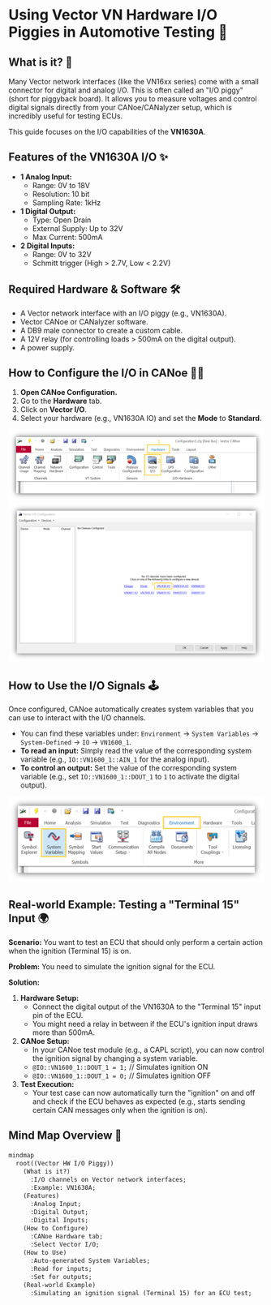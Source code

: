 # Using Vector VN Hardware I/O Piggies in Automotive Testing 🔌

## What is it? 🤔

Many Vector network interfaces (like the VN16xx series) come with a small connector for digital and analog I/O. This is often called an "I/O piggy" (short for piggyback board). It allows you to measure voltages and control digital signals directly from your CANoe/CANalyzer setup, which is incredibly useful for testing ECUs.

This guide focuses on the I/O capabilities of the **VN1630A**.

## Features of the VN1630A I/O ✨

*   **1 Analog Input:**
    *   Range: 0V to 18V
    *   Resolution: 10 bit
    *   Sampling Rate: 1kHz
*   **1 Digital Output:**
    *   Type: Open Drain
    *   External Supply: Up to 32V
    *   Max Current: 500mA
*   **2 Digital Inputs:**
    *   Range: 0V to 32V
    *   Schmitt trigger (High > 2.7V, Low < 2.2V)

## Required Hardware & Software 🛠️

*   A Vector network interface with an I/O piggy (e.g., VN1630A).
*   Vector CANoe or CANalyzer software.
*   A DB9 male connector to create a custom cable.
*   A 12V relay (for controlling loads > 500mA on the digital output).
*   A power supply.

## How to Configure the I/O in CANoe 👨‍🔧

1.  **Open CANoe Configuration.**
2.  Go to the **Hardware** tab.
3.  Click on **Vector I/O**.
4.  Select your hardware (e.g., VN1630A IO) and set the **Mode** to **Standard**.

![01_io_hw_option](./images/01_io_hw_option.png)
![02_io_hw_config](./images/02_io_hw_config.png)

## How to Use the I/O Signals 🕹️

Once configured, CANoe automatically creates system variables that you can use to interact with the I/O channels.

*   You can find these variables under: `Environment` -> `System Variables` -> `System-Defined` -> `IO` -> `VN1600_1`.
*   **To read an input:** Simply read the value of the corresponding system variable (e.g., `IO::VN1600_1::AIN_1` for the analog input).
*   **To control an output:** Set the value of the corresponding system variable (e.g., set `IO::VN1600_1::DOUT_1` to `1` to activate the digital output).

![04_sys_variables](./images/04_sys_variables.png)

## Real-world Example: Testing a "Terminal 15" Input 🌍

**Scenario:** You want to test an ECU that should only perform a certain action when the ignition (Terminal 15) is on.

**Problem:** You need to simulate the ignition signal for the ECU.

**Solution:**

1.  **Hardware Setup:**
    *   Connect the digital output of the VN1630A to the "Terminal 15" input pin of the ECU.
    *   You might need a relay in between if the ECU's ignition input draws more than 500mA.
2.  **CANoe Setup:**
    *   In your CANoe test module (e.g., a CAPL script), you can now control the ignition signal by changing a system variable.
    *   `@IO::VN1600_1::DOUT_1 = 1;` // Simulates ignition ON
    *   `@IO::VN1600_1::DOUT_1 = 0;` // Simulates ignition OFF
3.  **Test Execution:**
    *   Your test case can now automatically turn the "ignition" on and off and check if the ECU behaves as expected (e.g., starts sending certain CAN messages only when the ignition is on).

## Mind Map Overview 🧠

```mermaid
mindmap
  root((Vector HW I/O Piggy))
    (What is it?)
      :I/O channels on Vector network interfaces;
      :Example: VN1630A;
    (Features)
      :Analog Input;
      :Digital Output;
      :Digital Inputs;
    (How to Configure)
      :CANoe Hardware tab;
      :Select Vector I/O;
    (How to Use)
      :Auto-generated System Variables;
      :Read for inputs;
      :Set for outputs;
    (Real-world Example)
      :Simulating an ignition signal (Terminal 15) for an ECU test;
```
